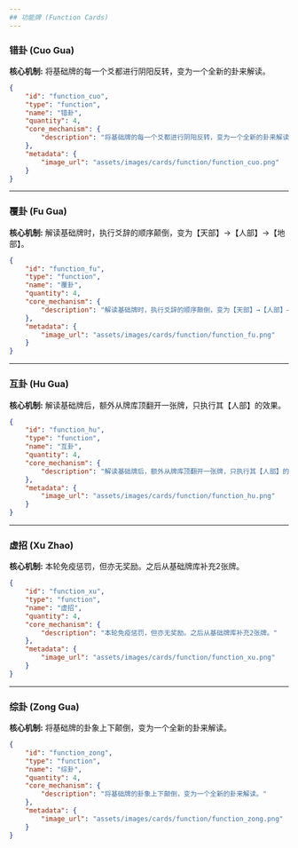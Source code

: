 ```yaml
---
## 功能牌 (Function Cards)
---
```

### **错卦 (Cuo Gua)**
**核心机制:** 将基础牌的每一个爻都进行阴阳反转，变为一个全新的卦来解读。
```json
{
    "id": "function_cuo",
    "type": "function",
    "name": "错卦",
    "quantity": 4,
    "core_mechanism": {
        "description": "将基础牌的每一个爻都进行阴阳反转，变为一个全新的卦来解读。"
    },
    "metadata": {
        "image_url": "assets/images/cards/function/function_cuo.png"
    }
}
```
---
### **覆卦 (Fu Gua)**
**核心机制:** 解读基础牌时，执行爻辞的顺序颠倒，变为【天部】→【人部】→【地部】。
```json
{
    "id": "function_fu",
    "type": "function",
    "name": "覆卦",
    "quantity": 4,
    "core_mechanism": {
        "description": "解读基础牌时，执行爻辞的顺序颠倒，变为【天部】→【人部】→【地部】。"
    },
    "metadata": {
        "image_url": "assets/images/cards/function/function_fu.png"
    }
}
```
---
### **互卦 (Hu Gua)**
**核心机制:** 解读基础牌后，额外从牌库顶翻开一张牌，只执行其【人部】的效果。
```json
{
    "id": "function_hu",
    "type": "function",
    "name": "互卦",
    "quantity": 4,
    "core_mechanism": {
        "description": "解读基础牌后，额外从牌库顶翻开一张牌，只执行其【人部】的效果。"
    },
    "metadata": {
        "image_url": "assets/images/cards/function/function_hu.png"
    }
}
```
---
### **虚招 (Xu Zhao)**
**核心机制:** 本轮免疫惩罚，但亦无奖励。之后从基础牌库补充2张牌。
```json
{
    "id": "function_xu",
    "type": "function",
    "name": "虚招",
    "quantity": 4,
    "core_mechanism": {
        "description": "本轮免疫惩罚，但亦无奖励。之后从基础牌库补充2张牌。"
    },
    "metadata": {
        "image_url": "assets/images/cards/function/function_xu.png"
    }
}
```
---
### **综卦 (Zong Gua)**
**核心机制:** 将基础牌的卦象上下颠倒，变为一个全新的卦来解读。
```json
{
    "id": "function_zong",
    "type": "function",
    "name": "综卦",
    "quantity": 4,
    "core_mechanism": {
        "description": "将基础牌的卦象上下颠倒，变为一个全新的卦来解读。"
    },
    "metadata": {
        "image_url": "assets/images/cards/function/function_zong.png"
    }
}
```